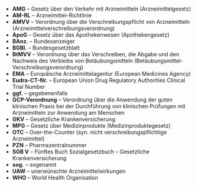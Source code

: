 - **AMG** – Gesetz über den Verkehr mit Arzneimitteln (Arzneimittelgesetz)  
- **AM-RL** – Arzneimittel-Richtlinie  
- **AMVV** – Verordnung über die Verschreibungspflicht von Arzneimitteln (Arzneimittelverschreibungsverordnung)  
- **ApoG** – Gesetz über das Apothekenwesen (Apothekengesetz)  
- **BAnz.** – Bundesanzeiger  
- **BGBl.** – Bundesgesetzblatt  
- **BtMVV** – Verordnung über das Verschreiben, die Abgabe und den Nachweis des Verbleibs von Betäubungsmitteln (Betäubungsmittel-Verschreibungsverordnung)  
- **EMA** – Europäische Arzneimittelagentur (European Medicines Agency)  
- **Eudra-CT-Nr.** – European Union Drug Regulatory Authorities Clinical Trial Number  
- **ggf.** – gegebenenfalls  
- **GCP-Verordnung** – Verordnung über die Anwendung der guten klinischen Praxis bei der Durchführung von klinischen Prüfungen mit Arzneimitteln zur Anwendung am Menschen  
- **GKV** – Gesetzliche Krankenversicherung  
- **MPG** – Gesetz über Medizinprodukte (Medizinproduktegesetz)  
- **OTC** – Over-the-Counter (syn. nicht verschreibungspflichtige Arzneimittel)  
- **PZN** – Pharmazentralnummer  
- **SGB V** – Fünftes Buch Sozialgesetzbuch – Gesetzliche Krankenversicherung  
- **sog.** – sogenannt  
- **UAW** – unerwünschte Arzneimittelwirkungen  
- **WHO** – World Health Organisation  
